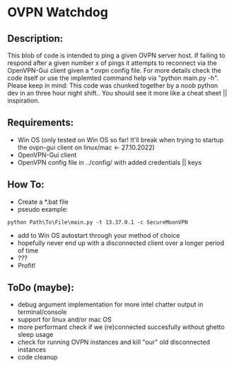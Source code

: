 # OVPN Watchdog

## Description:
This blob of code is intended to ping a given OVPN server host. 
If failing to respond after a given number x of pings it attempts to reconnect via the OpenVPN-Gui client given a *.ovpn config file.
For more details check the code itself or use the implemted command help via "python main.py -h".
Please keep in mind: This code was chunked together by a noob python dev in an three hour night shift.. You should see it more like a cheat sheet || inspiration.


## Requirements:
* Win OS (only tested on Win OS so far! It'll break when trying to startup the ovpn-gui client on linux/mac <- 27.10.2022)
* OpenVPN-Gui client
* OpenVPN config file in ../config/ with added credentials || keys


## How To:
* Create a *.bat file
* pseudo example:
```
python Path\To\File\main.py -t 13.37.0.1 -c SecureMoonVPN
```
* add to Win OS autostart through your method of choice
* hopefully never end up with a disconnected client over a longer period of time
* ???
* Profit!


## ToDo (maybe):
* debug argument implementation for more intel chatter output in terminal/console
* support for linux and/or mac OS
* more performant check if we (re)connected succesfully without ghetto sleep usage
* check for running OVPN instances and kill "our" old disconnected instances
* code cleanup